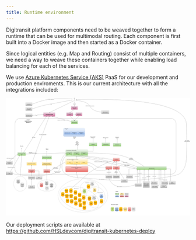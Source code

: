 ```yaml
---
title: Runtime environment
---
```


Digitransit platform components need to be weaved together to form a runtime that can be used for multimodal routing.
Each component is first built into a Docker image and then started as a Docker container.

Since logical entities (e.g. Map and Routing) consist of multiple containers, we need a way to weave these containers together while enabling load balancing for each of the services.

We use [Azure Kubernetes Service (AKS)](https://docs.microsoft.com/en-us/azure/aks/) PaaS for our development and production enviroments. This is our current architecture with all the integrations included:

![Architecture](../architecture.png)

Our deployment scripts are available at https://github.com/HSLdevcom/digitransit-kubernetes-deploy
